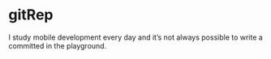 # gitRep
I study mobile development every day and it’s not always possible to write a committed in the playground.
